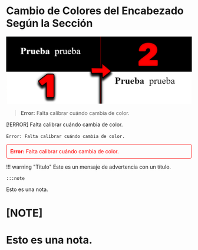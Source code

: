 # Cambio de Colores del Encabezado Según la Sección

<img src="./README/imagen.jpg">

> **Error:** Falta calibrar cuándo cambia de color.

[!ERROR]
Falta calibrar cuándo cambia de color.

`Error: Falta calibrar cuándo cambia de color.`

<div style="color: red; border: 1px solid red; padding: 10px; border-radius: 5px;">
  <strong>Error:</strong> Falta calibrar cuándo cambia de color.
</div>

!!! warning "Título"
    Este es un mensaje de advertencia con un título.

    :::note
Esto es una nota.


[NOTE]
====
Esto es una nota.
====

